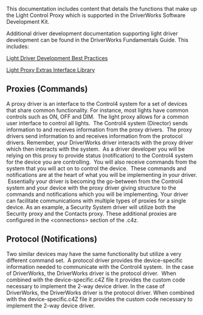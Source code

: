 
This documentation includes content that details the functions that make up the Light Control Proxy which is supported in the DriverWorks Software Development Kit.

Additional driver development documentation supporting light driver development can be found in the DriverWorks Fundamentals Guide. This includes:

[Light Driver Development Best Practices][1]

[Light Proxy Extras Interface Library][2]



## Proxies (Commands)

A proxy driver is an interface to the Control4 system for a set of devices that share common functionality. For instance, most lights have common controls such as ON, OFF and DIM.  The light proxy allows for a common user interface to control all lights.  The Control4 system (Director) sends information to and receives information from the proxy drivers.  The proxy drivers send information to and receives information from the protocol drivers.
Remember, your DriverWorks driver interacts with the proxy driver which then interacts with the system.  As a driver developer you will be relying on this proxy to provide status (notification) to the Control4 system for the device you are controlling.  You will also receive commands from the system that you will act on to control the device.  These commands and notifications are at the heart of what you will be implementing in your driver.  Essentially your driver is becoming the go-between from the Control4 system and your device with the proxy driver giving structure to the commands and notifications which you will be implementing.
Your driver can facilitate communications with multiple types of proxies for a single device. As an example, a Security System driver will utilize both the Security proxy and the Contacts proxy. These additional proxies are configured in the \<connections\> section of the .c4z.


## Protocol (Notifications)

Two similar devices may have the same functionality but utilize a very different command set.  A protocol driver provides the device-specific information needed to communicate with the Control4 system.  In the case of DriverWorks, the DriverWorks driver is the protocol driver.  When combined with the device-specific.c4Z file it provides the custom code necessary to implement the 2-way device driver.  In the case of DriverWorks, the DriverWorks driver is the protocol driver. When combined with the device-specific.c4Z file it provides the custom code necessary to implement the 2-way device driver.

[1]:	https://musical-potato-93lyp9g.pages.github.io/#proxy-specific-information-light-proxy-driver-development-best-practices
[2]:	https://musical-potato-93lyp9g.pages.github.io/#proxy-specific-information-light-proxy-extras-interface-library